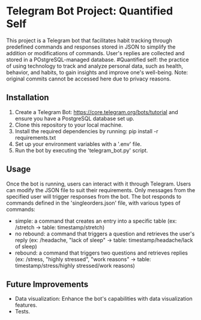 # Telegram Bot Project: Quantified Self
This project is a Telegram bot that facilitates habit tracking through predefined commands and responses stored in JSON to simplify the addition or modifications of commands. User's replies are collected and stored in a POstgreSQL-managed database.
#Quantified self: the practice of using technology to track and analyze personal data, such as health, behavior, and habits, to gain insights and improve one's well-being.
Note: original commits cannot be accessed here due to privacy reasons.

## Installation
1. Create a Telegram Bot: https://core.telegram.org/bots/tutorial and ensure you have a PostgreSQL database set up.
2. Clone this repository to your local machine.
3. Install the required dependencies by running:
   pip install -r requirements.txt
4. Set up your environment variables with a '.env' file.
5. Run the bot by executing the 'telegram_bot.py' script.

## Usage
Once the bot is running, users can interact with it through Telegram. Users can modify the JSON file to suit their requirements.
Only messages from the specified user will trigger responses from the bot.
The bot responds to commands defined in the 'singleorders.json' file, with various types of commands:
  - simple: a command that creates an entry into a specific table (ex: /stretch -> table: timestamp/stretch)
  - no rebound: a command that triggers a question and retrieves the user's reply (ex: /headache, "lack of sleep" -> table: timestamp/headache/lack of sleep)
  - rebound: a command that triggers two questions and retrieves replies (ex: /stress, "highly stressed", "work reasons" -> table: timestamp/stress/highly stressed/work reasons)

## Future Improvements
- Data visualization: Enhance the bot's capabilities with data visualization features.
- Tests.
